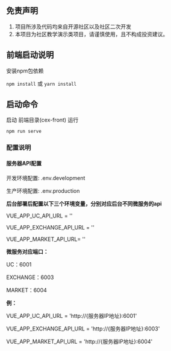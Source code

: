 ## 免责声明

1. 项目所涉及代码均来自开源社区以及社区二次开发
2. 本项目为社区教学演示类项目，请谨慎使用，且不构成投资建议。

## 前端启动说明
安装npm包依赖

 `npm install` 或 `yarn install`


## 启动命令
启动 前端目录(cex-front) 运行

`npm run serve`

### 配置说明

#### 服务器API配置

开发环境配置: .env.development

生产环境配置: .env.production

**后台部署后配置以下三个环境变量，分别对应后台不同微服务的api**

VUE_APP_UC_API_URL = ''

VUE_APP_EXCHANGE_API_URL = ''

VUE_APP_MARKET_API_URL= ''

**微服务对应端口：**

UC：6001

EXCHANGE：6003

MARKET：6004

**例：**

VUE_APP_UC_API_URL = 'http://{服务器IP地址}:6001'

VUE_APP_EXCHANGE_API_URL = 'http://{服务器IP地址}:6003'

VUE_APP_MARKET_API_URL = 'http://{服务器IP地址}:6004'